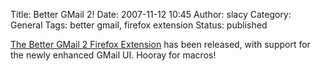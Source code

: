 Title: Better GMail 2!
Date: 2007-11-12 10:45
Author: slacy
Category: General
Tags: better gmail, firefox extension
Status: published

[The Better GMail 2 Firefox
Extension](http://lifehacker.com/software/exclusive-lifehacker-download/better-gmail-2-firefox-extension-for-new-gmail-320618.php)
has been released, with support for the newly enhanced GMail UI. Hooray
for macros!
